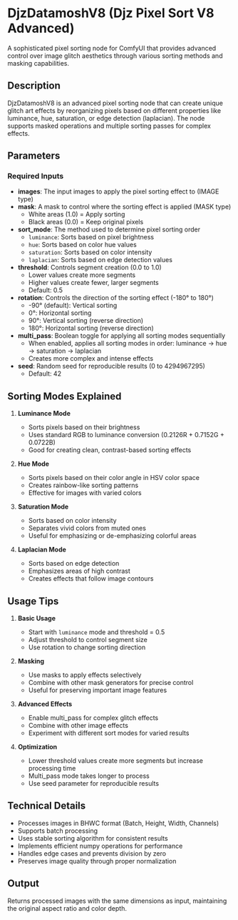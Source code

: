# DjzDatamoshV8 (Djz Pixel Sort V8 Advanced)

A sophisticated pixel sorting node for ComfyUI that provides advanced control over image glitch aesthetics through various sorting methods and masking capabilities.

## Description

DjzDatamoshV8 is an advanced pixel sorting node that can create unique glitch art effects by reorganizing pixels based on different properties like luminance, hue, saturation, or edge detection (laplacian). The node supports masked operations and multiple sorting passes for complex effects.

## Parameters

### Required Inputs

- **images**: The input images to apply the pixel sorting effect to (IMAGE type)
- **mask**: A mask to control where the sorting effect is applied (MASK type)
  - White areas (1.0) = Apply sorting
  - Black areas (0.0) = Keep original pixels
- **sort_mode**: The method used to determine pixel sorting order
  - `luminance`: Sorts based on pixel brightness
  - `hue`: Sorts based on color hue values
  - `saturation`: Sorts based on color intensity
  - `laplacian`: Sorts based on edge detection values
- **threshold**: Controls segment creation (0.0 to 1.0)
  - Lower values create more segments
  - Higher values create fewer, larger segments
  - Default: 0.5
- **rotation**: Controls the direction of the sorting effect (-180° to 180°)
  - -90° (default): Vertical sorting
  - 0°: Horizontal sorting
  - 90°: Vertical sorting (reverse direction)
  - 180°: Horizontal sorting (reverse direction)
- **multi_pass**: Boolean toggle for applying all sorting modes sequentially
  - When enabled, applies all sorting modes in order: luminance → hue → saturation → laplacian
  - Creates more complex and intense effects
- **seed**: Random seed for reproducible results (0 to 4294967295)
  - Default: 42

## Sorting Modes Explained

1. **Luminance Mode**
   - Sorts pixels based on their brightness
   - Uses standard RGB to luminance conversion (0.2126R + 0.7152G + 0.0722B)
   - Good for creating clean, contrast-based sorting effects

2. **Hue Mode**
   - Sorts pixels based on their color angle in HSV color space
   - Creates rainbow-like sorting patterns
   - Effective for images with varied colors

3. **Saturation Mode**
   - Sorts based on color intensity
   - Separates vivid colors from muted ones
   - Useful for emphasizing or de-emphasizing colorful areas

4. **Laplacian Mode**
   - Sorts based on edge detection
   - Emphasizes areas of high contrast
   - Creates effects that follow image contours

## Usage Tips

1. **Basic Usage**
   - Start with `luminance` mode and threshold = 0.5
   - Adjust threshold to control segment size
   - Use rotation to change sorting direction

2. **Masking**
   - Use masks to apply effects selectively
   - Combine with other mask generators for precise control
   - Useful for preserving important image features

3. **Advanced Effects**
   - Enable multi_pass for complex glitch effects
   - Combine with other image effects
   - Experiment with different sort modes for varied results

4. **Optimization**
   - Lower threshold values create more segments but increase processing time
   - Multi_pass mode takes longer to process
   - Use seed parameter for reproducible results

## Technical Details

- Processes images in BHWC format (Batch, Height, Width, Channels)
- Supports batch processing
- Uses stable sorting algorithm for consistent results
- Implements efficient numpy operations for performance
- Handles edge cases and prevents division by zero
- Preserves image quality through proper normalization

## Output

Returns processed images with the same dimensions as input, maintaining the original aspect ratio and color depth.
